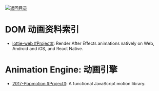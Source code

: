 [![返回目录](https://parg.co/UGo)](https://parg.co/b4z) 
 
 
# DOM 动画资料索引

* [lottie-web #Project#](https://github.com/airbnb/lottie-web): Render After Effects animations natively on Web, Android and iOS, and React Native.

# Animation Engine: 动画引擎

* [2017-Popmotion #Project#](https://popmotion.io/): A functional JavaScript motion library.
